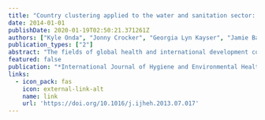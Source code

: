 ```yaml
---
title: "Country clustering applied to the water and sanitation sector: A new tool with potential applications in research and policy"
date: 2014-01-01
publishDate: 2020-01-19T02:50:21.371261Z
authors: ["Kyle Onda", "Jonny Crocker", "Georgia Lyn Kayser", "Jamie Bartram"]
publication_types: ["2"]
abstract: "The fields of global health and international development commonly cluster countries by geography and income to target resources and describe progress. For any given sector of interest, a range of relevant indicators can serve as a more appropriate basis for classification. We create a new typology of country clusters specific to the water and sanitation (WatSan) sector based on similarities across multiple WatSan-related indicators. After a literature review and consultation with experts in the WatSan sector, nine indicators were selected. Indicator selection was based on relevance to and suggested influence on national water and sanitation service delivery, and to maximize data availability across as many countries as possible. A hierarchical clustering method and a gap statistic analysis were used to group countries into a natural number of relevant clusters. Two stages of clustering resulted in five clusters, representing 156 countries or 6.75 billion people. The five clusters were not well explained by income or geography, and were distinct from existing country clusters used in international development. Analysis of these five clusters revealed that they were more compact and well separated than United Nations and World Bank country clusters. This analysis and resulting country typology suggest that previous geography- or income-based country groupings can be improved upon for applications in the WatSan sector by utilizing globally available WatSan-related indicators. Potential applications include guiding and discussing research, informing policy, improving resource targeting, describing sector progress, and identifying critical knowledge gaps in the WatSan sector."
featured: false
publication: "*International Journal of Hygiene and Environmental Health*"
links:
  - icon_pack: fas
    icon: external-link-alt
    name: link
    url: 'https://doi.org/10.1016/j.ijheh.2013.07.017'
---
```


